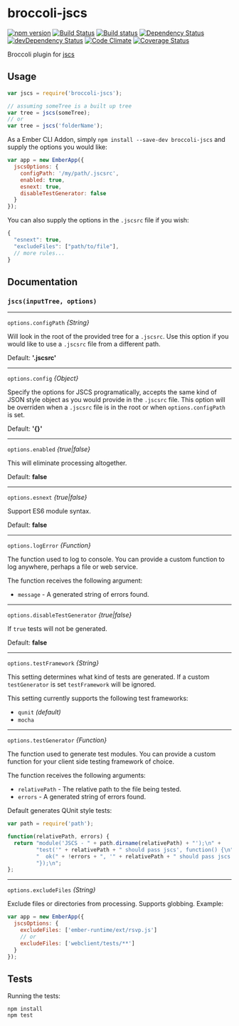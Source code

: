 broccoli-jscs
=============

[![npm version](https://badge.fury.io/js/broccoli-jscs.svg)](http://badge.fury.io/js/broccoli-jscs)
[![Build Status](https://travis-ci.org/kellyselden/broccoli-jscs.svg?branch=master)](https://travis-ci.org/kellyselden/broccoli-jscs)
[![Build status](https://ci.appveyor.com/api/projects/status/w2yk4p8c1mtu1c96/branch/master?svg=true)](https://ci.appveyor.com/project/kellyselden/broccoli-jscs/branch/master)
[![Dependency Status](https://david-dm.org/kellyselden/broccoli-jscs.svg)](https://david-dm.org/kellyselden/broccoli-jscs)
[![devDependency Status](https://david-dm.org/kellyselden/broccoli-jscs/dev-status.svg)](https://david-dm.org/kellyselden/broccoli-jscs#info=devDependencies)
[![Code Climate](https://codeclimate.com/github/kellyselden/broccoli-jscs/badges/gpa.svg)](https://codeclimate.com/github/kellyselden/broccoli-jscs)
[![Coverage Status](https://coveralls.io/repos/kellyselden/broccoli-jscs/badge.svg?branch=master)](https://coveralls.io/r/kellyselden/broccoli-jscs?branch=master)

Broccoli plugin for [jscs](https://github.com/jscs-dev/node-jscs)

## Usage

```js
var jscs = require('broccoli-jscs');

// assuming someTree is a built up tree
var tree = jscs(someTree);
// or
var tree = jscs('folderName');
```

As a Ember CLI Addon, simply `npm install --save-dev broccoli-jscs` and supply the options you would like:

```js
var app = new EmberApp({
  jscsOptions: {
    configPath: '/my/path/.jscsrc',
    enabled: true,
    esnext: true,
    disableTestGenerator: false
  }
});
```

You can also supply the options in the `.jscsrc` file if you wish:

```js
{
  "esnext": true,
  "excludeFiles": ["path/to/file"],
  // more rules...
}
```

## Documentation

### `jscs(inputTree, options)`

---

`options.configPath` *{String}*

Will look in the root of the provided tree for a `.jscsrc`. Use this option if you would like to use a `.jscsrc`
file from a different path.

Default: **'.jscsrc'**

---

`options.config` *{Object}*

Specify the options for JSCS programatically, accepts the same kind of JSON
style object as you would provide in the `.jscsrc` file. This option will be
overriden when a `.jscsrc` file is in the root or when `options.configPath` is
set.

Default: **'{}'**

---

`options.enabled` *{true|false}*

This will eliminate processing altogether.

Default: **false**

---

`options.esnext` *{true|false}*

Support ES6 module syntax.

Default: **false**

---

`options.logError` *{Function}*

The function used to log to console. You can provide a custom function to log anywhere, perhaps a file or web service.

The function receives the following argument:

* `message` - A generated string of errors found.

---

`options.disableTestGenerator` *{true|false}*

If `true` tests will not be generated.

Default: **false**

---

`options.testFramework` *{String}*

This setting determines what kind of tests are generated. If a custom `testGenerator` is set `testFramework` will be ignored.

This setting currently supports the following test frameworks:

* `qunit` *(default)*
* `mocha`

---

`options.testGenerator` *{Function}*

The function used to generate test modules. You can provide a custom function for your client side testing framework of choice.

The function receives the following arguments:

* `relativePath` - The relative path to the file being tested.
* `errors` - A generated string of errors found.

Default generates QUnit style tests:

```js
var path = require('path');

function(relativePath, errors) {
  return "module('JSCS - " + path.dirname(relativePath) + "');\n" +
         "test('" + relativePath + " should pass jscs', function() {\n" +
         "  ok(" + !errors + ", '" + relativePath + " should pass jscs." + errors + "');\n" +
         "});\n";
};
```

---

`options.excludeFiles` *{String}*

Exclude files or directories from processing. Supports globbing. Example:

```js
var app = new EmberApp({
  jscsOptions: {
    excludeFiles: ['ember-runtime/ext/rsvp.js']
    // or
    excludeFiles: ['webclient/tests/**']
  }
});
```

## Tests

Running the tests:

```
npm install
npm test
```

